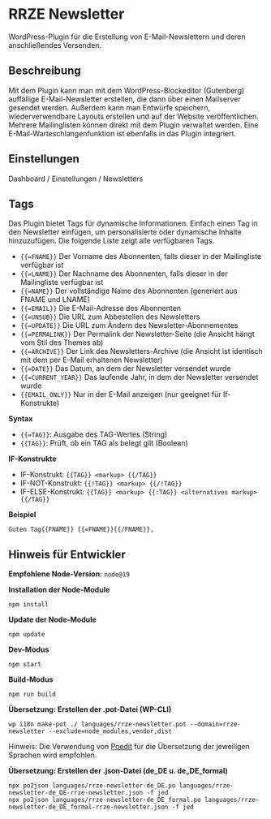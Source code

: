 # RRZE Newsletter

WordPress-Plugin für die Erstellung von E-Mail-Newslettern und deren anschließendes Versenden.

## Beschreibung

Mit dem Plugin kann man mit dem WordPress-Blockeditor (Gutenberg) auffällige E-Mail-Newsletter erstellen, die dann über einen Mailserver gesendet werden. Außerdem kann man Entwürfe speichern, wiederverwendbare Layouts erstellen und auf der Website veröffentlichen. Mehrere Mailinglisten können direkt mit dem Plugin verwaltet werden. Eine E-Mail-Warteschlangenfunktion ist ebenfalls in das Plugin integriert.

## Einstellungen

Dashboard / Einstellungen / Newsletters

## Tags

Das Plugin bietet Tags für dynamische Informationen. Einfach einen Tag in den Newsletter einfügen, um personalisierte oder dynamische Inhalte hinzuzufügen. Die folgende Liste zeigt alle verfügbaren Tags.

-   `{{=FNAME}}` Der Vorname des Abonnenten, falls dieser in der Mailingliste verfügbar ist
-   `{{=LNAME}}` Der Nachname des Abonnenten, falls dieser in der Mailingliste verfügbar ist
-   `{{=NAME}}` Der vollständige Name des Abonnenten (generiert aus FNAME und LNAME)
-   `{{=EMAIL}}` Die E-Mail-Adresse des Abonnenten
-   `{{=UNSUB}}` Die URL zum Abbestellen des Newsletters
-   `{{=UPDATE}}` Die URL zum Ändern des Newsletter-Abonnementes
-   `{{=PERMALINK}}` Der Permalink der Newsletter-Seite (die Ansicht hängt vom Stil des Themes ab)
-   `{{=ARCHIVE}}` Der Link des Newsletters-Archive (die Ansicht ist identisch mit dem per E-Mail erhaltenen Newsletter)
-   `{{=DATE}}` Das Datum, an dem der Newsletter versendet wurde
-   `{{=CURRENT_YEAR}}` Das laufende Jahr, in dem der Newsletter versendet wurde
-   `{{EMAIL_ONLY}}` Nur in der E-Mail anzeigen (nur geeignet für If-Konstrukte)

**Syntax**

-   `{{=TAG}}`: Ausgabe des TAG-Wertes (String)
-   `{{TAG}}`: Prüft, ob ein TAG als belegt gilt (Boolean)

**IF-Konstrukte**

-   IF-Konstrukt: `{{TAG}} <markup> {{/TAG}}`
-   IF-NOT-Konstrukt: `{{!TAG}} <markup> {{/!TAG}}`
-   IF-ELSE-Konstrukt: `{{TAG}} <markup> {{:TAG}} <alternatives markup> {{/TAG}}`

**Beispiel**

```
Guten Tag{{FNAME}} {{=FNAME}}{{/FNAME}},
```

## Hinweis für Entwickler

**Empfohlene Node-Version:** `node@19`

**Installation der Node-Module**

```shell
npm install
```

**Update der Node-Module**

```shell
npm update
```

**Dev-Modus**

```shell
npm start
```

**Build-Modus**

```shell
npm run build
```

**Übersetzung: Erstellen der .pot-Datei (WP-CLI)**

```shell
wp i18n make-pot ./ languages/rrze-newsletter.pot --domain=rrze-newsletter --exclude=node_modules,vendor,dist
```

Hinweis: Die Verwendung von [Poedit](https://poedit.net) für die Übersetzung der jeweiligen Sprachen wird empfohlen.

**Übersetzung: Erstellen der .json-Datei (de_DE u. de_DE_formal)**

```shell
npx po2json languages/rrze-newsletter-de_DE.po languages/rrze-newsletter-de_DE-rrze-newsletter.json -f jed
npx po2json languages/rrze-newsletter-de_DE_formal.po languages/rrze-newsletter-de_DE_formal-rrze-newsletter.json -f jed
```
